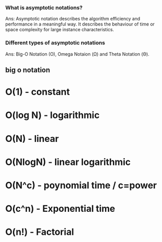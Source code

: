 ### What is asymptotic notations?

Ans: Asymptotic notation describes the algorithm efficiency and performance in a meaningful way. It describes the behaviour of time or space complexity for large instance characteristics.


### Different types of asymptotic notations

Ans: Big-O Notation (O), Omega Notaion (Ω) and Theta Notation (Θ).


## big o notation

# O(1) - constant
# O(log N) - logarithmic
# O(N) - linear
# O(NlogN) - linear logarithmic
# O(N^c) - poynomial time / c=power
# O(c^n) - Exponential time
# O(n!) - Factorial

